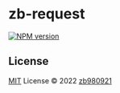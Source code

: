 # zb-request

[![NPM version](https://img.shields.io/npm/v/zb-request?color=a1b858&label=)](https://www.npmjs.com/package/zb-request)

## License

[MIT](./LICENSE) License © 2022 [zb980921](https://github.com/zb980921)
